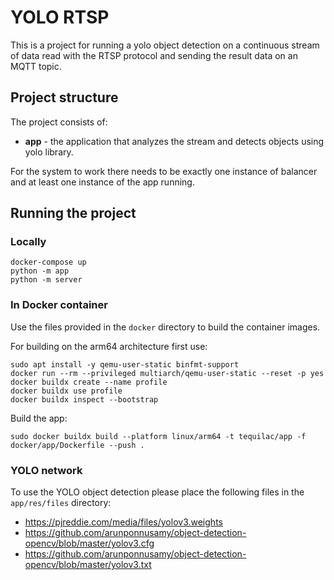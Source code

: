 # YOLO RTSP

This is a project for running a yolo object detection on a continuous stream of data read with the RTSP protocol
and sending the result data on an MQTT topic.

## Project structure

The project consists of:
* **app** - the application that analyzes the stream and detects objects using yolo library.
  
For the system to work there needs to be exactly one instance of balancer and at least one instance of the app running.
## Running the project

### Locally

```shell
docker-compose up
python -m app
python -m server
```

### In Docker container

Use the files provided in the `docker` directory to build the container images.

For building on the arm64 architecture first use:
```shell
sudo apt install -y qemu-user-static binfmt-support
docker run --rm --privileged multiarch/qemu-user-static --reset -p yes
docker buildx create --name profile
docker buildx use profile
docker buildx inspect --bootstrap
```
Build the app:
```shell
sudo docker buildx build --platform linux/arm64 -t tequilac/app -f docker/app/Dockerfile --push .
```

### YOLO network

To use the YOLO object detection please place the following files in the `app/res/files` directory:
* https://pjreddie.com/media/files/yolov3.weights
* https://github.com/arunponnusamy/object-detection-opencv/blob/master/yolov3.cfg
* https://github.com/arunponnusamy/object-detection-opencv/blob/master/yolov3.txt


